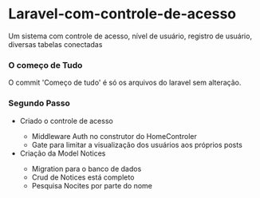 # Laravel-com-controle-de-acesso
Um sistema com controle de acesso, nível de usuário, registro de usuário, diversas tabelas conectadas 
<h3>O começo de Tudo</h3>
<p>O commit 'Começo de tudo' é só os arquivos do laravel sem alteração.</p>
<h3> Segundo Passo</h3>
<ul>
    <li>Criado o controle de acesso</li>
    <ul>
        <li>Middleware Auth no construtor do HomeControler</li>
        <li>Gate para limitar a visualização dos usuários aos próprios posts</li>
    </ul>
    <li>Criação da Model Notices</li>    
    <ul>
        <li>Migration para o banco de dados</li>
        <li>Crud de Notices está completo</li>
        <li>Pesquisa Nocites por parte do nome</li>       
    </ul>
</ul>
